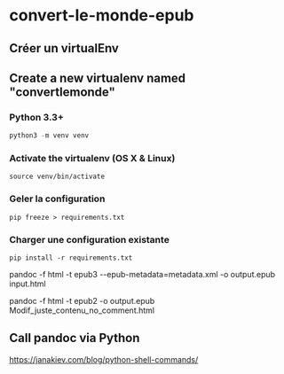 # convert-le-monde-epub

## Créer un virtualEnv

## Create a new virtualenv named "convertlemonde"

### Python 3.3+

```python
python3 -m venv venv
```

### Activate the virtualenv (OS X & Linux)

```
source venv/bin/activate
```

### Geler la configuration

```
pip freeze > requirements.txt
```

### Charger une configuration existante

```
pip install -r requirements.txt
```

pandoc -f html -t epub3 --epub-metadata=metadata.xml -o output.epub input.html


pandoc -f html -t epub2 -o output.epub Modif_juste_contenu_no_comment.html

## Call pandoc via Python

https://janakiev.com/blog/python-shell-commands/